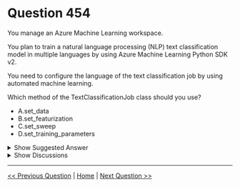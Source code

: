 # Question 454

You manage an Azure Machine Learning workspace.

You plan to train a natural language processing (NLP) text classification model in multiple languages by using Azure Machine Learning Python SDK v2.

You need to configure the language of the text classification job by using automated machine learning.

Which method of the TextClassificationJob class should you use?

- A.set_data
- B.set_featurization
- C.set_sweep
- D.set_training_parameters

<details>
  <summary>Show Suggested Answer</summary>

<strong>B</strong><br>

</details>

<details>
  <summary>Show Discussions</summary>

<blockquote><p><strong>jl420</strong> <code>(Mon 11 Nov 2024 13:28)</code> - <em>Upvotes: 1</em></p><p>Agree, B is correct</p></blockquote>
<blockquote><p><strong>AzureGeek79</strong> <code>(Sat 12 Oct 2024 16:37)</code> - <em>Upvotes: 1</em></p><p>B is the correct answer.

https://learn.microsoft.com/en-us/python/api/azure-ai-ml/azure.ai.ml.automl.textclassificationjob?view=azure-python#azure-ai-ml-automl-textclassificationjob-set-training-parameters</p></blockquote>

</details>

---

[<< Previous Question](question_453.md) | [Home](../index.md) | [Next Question >>](question_455.md)
